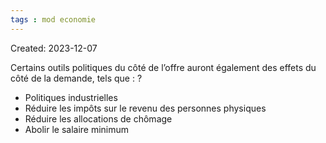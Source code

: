 ```yaml
---
tags : mod economie
---
```

Created: 2023-12-07

Certains outils politiques du côté de l’offre auront également des effets du côté de la demande, tels que :
?
- Politiques industrielles
- Réduire les impôts sur le revenu des personnes physiques
- Réduire les allocations de chômage
- Abolir le salaire minimum